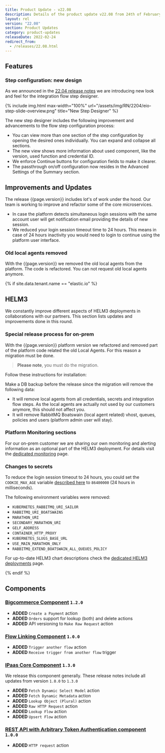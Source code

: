 ```yaml
---
title: Product Update - v22.08
description: Details of the product update v22.08 from 24th of February 2022.
layout: rel
version: "22.08"
section: Product Updates
category: product-updates
releaseDate: 2022-02-24
redirect_from:
  - /releases/22.08.html
---
```


## Features

### Step configuration: new design

As we announced in the [22.04 release notes](/releases/22.04) we are introducing
new look and feel for the integration flow step designer.

{% include img.html max-width="100%" url="/assets/img/RN/2204/eio-step-slide-overview.png" title="New Step Designer" %}

The new step designer includes the following improvement and advancements to the
flow step configuration process:

*   You can view more than one section of the step configuration by opening the desired ones individually. You can expand and collapse all sections.
*   The new view shows more information about used component, like the version, used function and credential ID.
*   We enforce Continue buttons for configuration fields to make it clearer.
*   The passthrough on/off configuration now resides in the Advanced Settings of the Summary section.

## Improvements and Updates

The release {{page.version}} includes lot's of work under the hood. Our team is
working to improve and refactor some of the core microservices.

*   In case the platform detects simultaneous login sessions with the same account user will get notification email providing the details of new session.
*   We reduced your login session timeout time to 24 hours. This means in case of 24 hours inactivity you would need to login to continue using the platform user interface.

### Old local agents removed

With the {{page.version}} we removed the old local agents from the platform. The
code is refactored. You can not request old local agents anymore.

{% if site.data.tenant.name == "elastic.io" %}

## HELM3

We constantly improve different aspects of HELM3 deployments in collaborations
with our partners. This section lists updates and improvements done in this round.

### Special release process for on-prem

With the {{page.version}} platform version we refactored and removed part of the
platform code related the old Local Agents. For this reason a migration must be done.

> **Please note**, you must do the migration.

Follow these instructions for installation:

Make a DB backup before the release since the migration will remove the following data:

*   It will remove local agents from all credentials, secrets and integration flow steps. As the local agents are actually not used by our customers anymore, this should not affect you.
*   It will remove RabbitMQ Boatswain (local agent related) vhost, queues, policies and users (platform admin user will stay).


### Platform Monitoring sections

For our on-prem customer we are sharing our own monitoring and alerting information
as an optional part of the HELM3 deployment. For details visit the
[dedicated monitoring](https://on-prem.elastic.io/admin/monitoring) page.

### Changes to secrets

To reduce the login session timeout to 24 hours, you could set the `COOKIE_MAX_AGE`
variable [described here](https://on-prem.elastic.io/helm3/secrets#cookie_max_age)
to `86400000` (24 hours in milliseconds).

The following environment variables were removed:

*   `KUBERNETES_RABBITMQ_URI_SAILOR`
*   `RABBITMQ_URI_BOATSWAINS`
*   `MARATHON_URI`
*   `SECONDARY_MARATHON_URI`
*   `GELF_ADDRESS`
*   `CONTAINER_HTTP_PROXY`
*   `KUBERNETES_SLUGS_BASE_URL`
*   `USE_MAIN_MARATHON_ONLY`
*   `RABBITMQ_EXTEND_BOATSWAIN_ALL_QUEUES_POLICY`

For up-to-date HELM3 chart descriptions check the
[dedicated HELM3 deployments](https://on-prem.elastic.io/helm3) page.

{% endif %}


## Components

### [Bigcommerce Component](/components/bigcommerce/) `1.2.0`

*   **ADDED** `Create a Payment` action
*   **ADDED** `Orders` support for lookup (both) and delete actions
*   **ADDED** API versioning to `Make Raw Request` action


### [Flow Linking Component](/components/flow-linking/) `1.0.0`

*   **ADDED** `Trigger another flow` action
*   **ADDED** `Receive trigger from another flow` trigger

### [IPaas Core Component](/components/ipaas-core/) `1.3.0`

We release this component generally. These release notes include all updates
from version `1.0.0` to `1.3.0`

*   **ADDED** `Fetch Dynamic Select Model` action
*   **ADDED** `Fetch Dynamic Metadata` action
*   **ADDED** `Lookup Object (Plural)` action
*   **ADDED** `Raw HTTP Request` action
*   **ADDED** `Lookup Flow` action
*   **ADDED** `Upsert Flow` action

### [REST API with Arbitrary Token Authentication component](/components/rest-api-token/) `1.0.0`

*   **ADDED** `HTTP request` action
